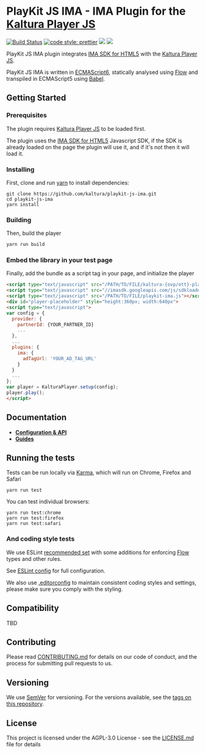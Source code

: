 # PlayKit JS IMA - IMA Plugin for the [Kaltura Player JS]

[![Build Status](https://travis-ci.org/kaltura/playkit-js-ima.svg?branch=master)](https://travis-ci.org/kaltura/playkit-js-ima)
[![code style: prettier](https://img.shields.io/badge/code_style-prettier-ff69b4.svg?style=flat-square)](https://github.com/prettier/prettier)
[![](https://img.shields.io/npm/v/@playkit-js/playkit-js-ima/latest.svg)](https://www.npmjs.com/package/@playkit-js/playkit-js-ima)
[![](https://img.shields.io/npm/v/@playkit-js/playkit-js-ima/canary.svg)](https://www.npmjs.com/package/@playkit-js/playkit-js-ima/v/canary)

PlayKit JS IMA plugin integrates [IMA SDK for HTML5] with the [Kaltura Player JS].

PlayKit JS IMA is written in [ECMAScript6], statically analysed using [Flow] and transpiled in ECMAScript5 using [Babel].

[ima sdk for html5]: https://developers.google.com/interactive-media-ads/docs/sdks/html5/
[flow]: https://flow.org/
[ecmascript6]: https://github.com/ericdouglas/ES6-Learning#articles--tutorials
[babel]: https://babeljs.io
[kaltura player js]: https://github.com/kaltura/kaltura-player-js

## Getting Started

### Prerequisites

The plugin requires [Kaltura Player JS] to be loaded first.

The plugin uses the [IMA SDK for HTML5] Javascript SDK, if the SDK is already loaded on the page the plugin will use it, and if it's not then it will load it.

### Installing

First, clone and run [yarn] to install dependencies:

[yarn]: https://yarnpkg.com/lang/en/

```
git clone https://github.com/kaltura/playkit-js-ima.git
cd playkit-js-ima
yarn install
```

### Building

Then, build the player

```javascript
yarn run build
```

### Embed the library in your test page

Finally, add the bundle as a script tag in your page, and initialize the player

```html
<script type="text/javascript" src="/PATH/TO/FILE/kaltura-{ovp/ott}-player.js"></script>                     <!--PlayKit player-->
<script type="text/javascript" src="//imasdk.googleapis.com/js/sdkloader/ima3.js"></script> <!--IMA SDK for HTML5-->
<script type="text/javascript" src="/PATH/TO/FILE/playkit-ima.js"></script>                 <!--PlayKit IMA plugin-->
<div id="player-placeholder" style="height:360px; width:640px">
<script type="text/javascript">
var config = {
  provider: {
    partnerId: {YOUR_PARTNER_ID}
    ...
  },
  ...
  plugins: {
    ima: {
      adTagUrl: 'YOUR_AD_TAG_URL'
    }
  }
  ...
};
var player = KalturaPlayer.setup(config);
player.play();
</script>
```

## Documentation

* **[Configuration & API](docs/api.md)**
* **[Guides](docs/guides.md)**

## Running the tests

Tests can be run locally via [Karma], which will run on Chrome, Firefox and Safari

[karma]: https://karma-runner.github.io/1.0/index.html

```
yarn run test
```

You can test individual browsers:

```
yarn run test:chrome
yarn run test:firefox
yarn run test:safari
```

### And coding style tests

We use ESLint [recommended set](http://eslint.org/docs/rules/) with some additions for enforcing [Flow] types and other rules.

See [ESLint config](.eslintrc.json) for full configuration.

We also use [.editorconfig](.editorconfig) to maintain consistent coding styles and settings, please make sure you comply with the styling.

## Compatibility

TBD

## Contributing

Please read [CONTRIBUTING.md](https://gist.github.com/PurpleBooth/b24679402957c63ec426) for details on our code of conduct, and the process for submitting pull requests to us.

## Versioning

We use [SemVer](http://semver.org/) for versioning. For the versions available, see the [tags on this repository](https://github.com/kaltura/playkit-js-ima/tags).

## License

This project is licensed under the AGPL-3.0 License - see the [LICENSE.md](LICENSE.md) file for details

```

```

